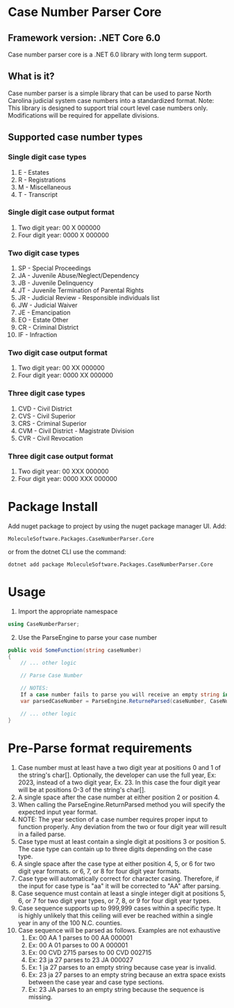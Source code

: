 # Case Number Parser Core
## Framework version: .NET Core 6.0
Case number parser core is a .NET 6.0 library with long term support. 

## What is it? 
Case number parser is a simple library that can be used to parse North Carolina judicial system case numbers into a standardized format. Note: This library is designed to support trial court level case numbers only. Modifications will be required for appellate divisions. 

## Supported case number types
### Single digit case types
1. E - Estates
2. R - Registrations
3. M - Miscellaneous
4. T - Transcript

### Single digit case output format
1. Two digit year: 00 X 000000
2. Four digit year: 0000 X 000000

### Two digit case types
1. SP - Special Proceedings
2. JA - Juvenile Abuse/Neglect/Dependency
3. JB - Juvenile Delinquency
4. JT - Juvenile Termination of Parental Rights
5. JR - Judicial Review - Responsible individuals list
6. JW - Judicial Waiver
7. JE - Emancipation
8. EO - Estate Other
9. CR - Criminal District
10. IF - Infraction

### Two digit case output format
1. Two digit year: 00 XX 000000
2. Four digit year: 0000 XX 000000

### Three digit case types
1. CVD - Civil District
2. CVS - Civil Superior
3. CRS - Criminal Superior
4. CVM - Civil District - Magistrate Division
5. CVR - Civil Revocation

### Three digit case output format
1. Two digit year: 00 XXX 000000
2. Four digit year: 0000 XXX 000000

# Package Install
Add nuget package to project by using the nuget package manager UI. Add:
```
MoleculeSoftware.Packages.CaseNumberParser.Core
```
or from the dotnet CLI use the command:
```
dotnet add package MoleculeSoftware.Packages.CaseNumberParser.Core
```

# Usage
1. Import the appropriate namespace

```C#
using CaseNumberParser;
```

2. Use the ParseEngine to parse your case number

```C#
public void SomeFunction(string caseNumber)
{
    // ... other logic

    // Parse Case Number

    // NOTES:
    If a case number fails to parse you will receive an empty string in response. This method handles all exceptions by returning an empty string. Please see the formatting requirements below to achieve proper parsing. 
    var parsedCaseNumber = ParseEngine.ReturneParsed(caseNumber, CaseNumberFormat.TwoDigitCaseType, YearFormat.TwoDigit); 

    // ... other logic
}
```

# Pre-Parse format requirements
1. Case number must at least have a two digit year at positions 0 and 1 of the string's char[]. Optionally, the developer can use the full year, Ex: 2023, instead of a two digit year, Ex. 23. In this case the four digit year will be at positions 0-3 of the string's char[]. 
2. A single space after the case number at either position 2 or position 4. 
3. When calling the ParseEngine.ReturnParsed method you will specify the expected input year format. 
4. NOTE: The year section of a case number requires proper input to function properly. Any deviation from the two or four digit year will result in a failed parse. 
5. Case type must at least contain a single digit at positions 3 or position 5. The case type can contain up to three digits depending on the case type. 
6. A single space after the case type at either position 4, 5, or 6 for two digit year formats. or 6, 7, or 8 for four digit year formats. 
7. Case type will automatically correct for character casing. Therefore, if the input for case type is "aa" it will be corrected to "AA" after parsing. 
8. Case sequence must contain at least a single integer digit at positions 5, 6, or 7 for two digit year types, or 7, 8, or 9 for four digit year types. 
9. Case sequence supports up to 999,999 cases within a specific type. It is highly unlikely that this ceiling will ever be reached within a single year in any of the 100 N.C. counties. 
10. Case sequence will be parsed as follows. Examples are not exhaustive
    1.  Ex: 00 AA 1 parses to 00 AA 000001
    2.  Ex: 00 A 01 parses to 00 A 000001
    3.  Ex: 00 CVD 2715 parses to 00 CVD 002715
    4.  Ex: 23 ja 27 parses to 23 JA 000027
    5.  Ex: 1 ja 27 parses to an empty string because case year is invalid. 
    6.  Ex: 23  ja 27 parses to an empty string because an extra space exists between the case year and case type sections. 
    7.  Ex: 23 JA parses to an empty string because the sequence is missing. 

